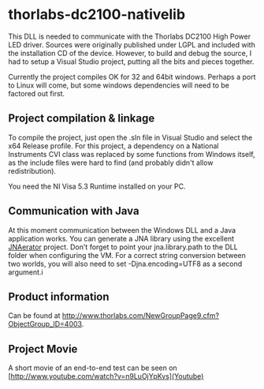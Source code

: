 thorlabs-dc2100-nativelib
=========================

This DLL is needed to communicate with the Thorlabs DC2100 High Power LED driver. Sources were originally published under LGPL and included with the installation CD of the device. However, to build and debug the source, I had to setup a Visual Studio project, putting all the bits and pieces together.

Currently the project compiles OK for 32 and 64bit windows. Perhaps a port to Linux will come, but some windows dependencies will need to be factored out first.

Project compilation & linkage
-----------------------------
To compile the project, just open the .sln file in Visual Studio and select the x64 Release profile. 
For this project, a dependency on a National Instruments CVI class was replaced by some functions from Windows itself, as the include files were hard to find (and probably didn't allow redistribution).

You need the NI Visa 5.3 Runtime installed on your PC.

Communication with Java
-----------------------
At this moment communication between the Windows DLL and a Java application works. You can generate a JNA library using the excellent [JNAerator](http://code.google.com/p/jnaerator/) project. Don't forget to point your jna.library.path to the DLL folder when configuring the VM. For a correct string conversion between two worlds, you will also need to set -Djna.encoding=UTF8 as a second argument.i

Product information
-------------------
Can be found at http://www.thorlabs.com/NewGroupPage9.cfm?ObjectGroup_ID=4003.

Project Movie
-------------
A short movie of an end-to-end test can be seen on [http://www.youtube.com/watch?v=n9LuOjYpKvs](Youtube)
